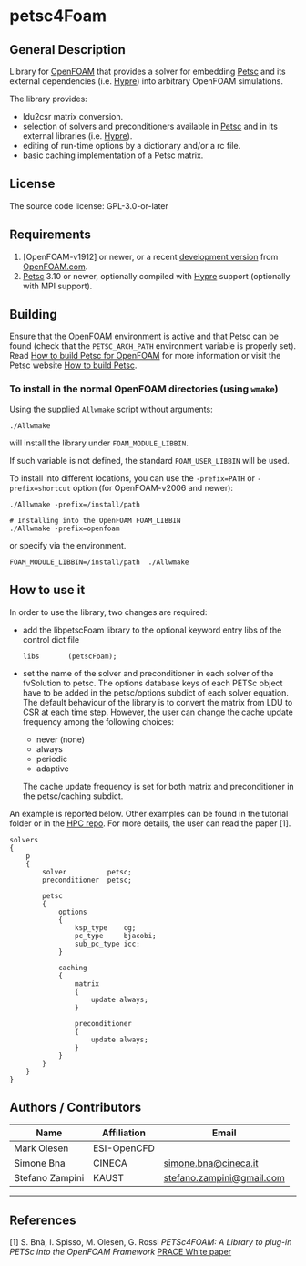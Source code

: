 # petsc4Foam

## General Description

Library for [OpenFOAM] that provides a solver for embedding [Petsc][Petsc]
and its external dependencies (i.e. [Hypre][Hypre]) into arbitrary OpenFOAM simulations.

The library provides:
- ldu2csr matrix conversion.
- selection of solvers and preconditioners available in [Petsc]
  and in its external libraries (i.e. [Hypre]).
- editing of run-time options by a dictionary and/or a rc file.
- basic caching implementation of a Petsc matrix.


## License

The source code license: GPL-3.0-or-later


## Requirements

1. [OpenFOAM-v1912] or newer, or a recent [development version][OpenFOAM-git]
   from [OpenFOAM.com][OpenFOAM].
2. [Petsc] 3.10 or newer,
   optionally compiled with [Hypre] support (optionally with MPI support).


## Building

Ensure that the OpenFOAM environment is active and that Petsc
can be found (check that the `PETSC_ARCH_PATH` environment variable is properly set).
Read [How to build Petsc for OpenFOAM][Petsc-Installation] for more information
or visit the Petsc website [How to build Petsc][Petsc-Ext-Installation].


### To install in the normal OpenFOAM directories (using `wmake`)

Using the supplied `Allwmake` script without arguments:
```
./Allwmake
```
will install the library under `FOAM_MODULE_LIBBIN`.

If such variable is not defined, the standard `FOAM_USER_LIBBIN` will be used.

To install into different locations, you can use the `-prefix=PATH` or
`-prefix=shortcut` option (for OpenFOAM-v2006 and newer):
```
./Allwmake -prefix=/install/path

# Installing into the OpenFOAM FOAM_LIBBIN
./Allwmake -prefix=openfoam
```
or specify via the environment.
```
FOAM_MODULE_LIBBIN=/install/path  ./Allwmake
```

## How to use it

In order to use the library, two changes are required:
- add the libpetscFoam library to the optional keyword entry libs of the control dict file

      libs       (petscFoam);

- set the name of the solver and preconditioner in each solver of the fvSolution to petsc.
  The options database keys of each PETSc object have to be added in the petsc/options subdict of each solver equation.
  The default behaviour of the library is to convert the matrix from LDU to CSR at each time step.
  However, the user can change the cache update frequency among the following choices:

  - never (none)
  - always
  - periodic
  - adaptive

  The cache update frequency is set for both matrix and preconditioner in the petsc/caching subdict.

An example is reported below. Other examples can be found in the tutorial folder or in the [HPC repo](https://develop.openfoam.com/committees/hpc).
For more details, the user can read the paper [1].

    solvers
    {
        p
        {
            solver          petsc;
            preconditioner  petsc;

            petsc
            {
                options
                {
                    ksp_type    cg;
                    pc_type     bjacobi;
                    sub_pc_type icc;
                }

                caching
                {
                    matrix
                    {
                        update always;
                    }

                    preconditioner
                    {
                        update always;
                    }
                }
            }
        }
    }


## Authors / Contributors

| Name | Affiliation | Email
|------|-------|-----------|
| Mark Olesen  | ESI-OpenCFD | |
| Simone Bna   | CINECA | simone.bna@cineca.it |
| Stefano Zampini | KAUST | stefano.zampini@gmail.com |


----

[OpenFOAM]: https://www.openfoam.com
[OpenFOAM-v1906]: https://www.openfoam.com/releases/openfoam-v1906/
[OpenFOAM-git]: https://develop.openfoam.com/Development/openfoam

[Hypre]: https://computing.llnl.gov/projects/hypre-scalable-linear-solvers-multigrid-methods
[Petsc]: https://www.mcs.anl.gov/petsc/
[Petsc-Installation]: doc/README.md
[Petsc-Ext-Installation]: https://www.mcs.anl.gov/petsc/documentation/installation.html


## References

 [1] S. Bnà, I. Spisso, M. Olesen, G. Rossi *PETSc4FOAM: A Library to plug-in PETSc into the OpenFOAM
Framework* [PRACE White paper](https://prace-ri.eu/wp-content/uploads/WP294-PETSc4FOAM-A-Library-to-plug-in-PETSc-into-the-OpenFOAM-Framework.pdf)
